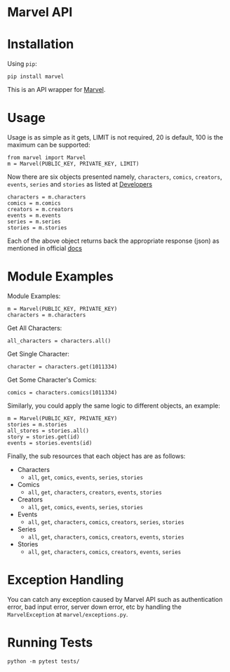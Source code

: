 # Marvel API

Installation
============

Using ``pip``:



	pip install marvel

This is an API wrapper for [Marvel](https://developer.marvel.com/docs).

Usage
=====

Usage is as simple as it gets, LIMIT is not required, 20 is default, 100 is the maximum can be supported:

    from marvel import Marvel
    m = Marvel(PUBLIC_KEY, PRIVATE_KEY, LIMIT)

Now there are six objects presented namely, `characters`, `comics`, `creators`, `events`, `series` and `stories`
as listed at [Developers](https://developer.marvel.com/documentation/entity_types)

    characters = m.characters
    comics = m.comics
    creators = m.creators
    events = m.events
    series = m.series
    stories = m.stories

Each of the above object returns back the appropriate response (json) as mentioned in official [docs](https://developer.marvel.com/docs)


Module Examples
===============


Module Examples:

    m = Marvel(PUBLIC_KEY, PRIVATE_KEY)
    characters = m.characters

Get All Characters:

    all_characters = characters.all()

Get Single Character:

    character = characters.get(1011334)

Get Some Character's Comics:

    comics = characters.comics(1011334)

Similarly, you could apply the same logic to different objects, an example:

    m = Marvel(PUBLIC_KEY, PRIVATE_KEY)
    stories = m.stories
    all_stores = stories.all()
    story = stories.get(id)
    events = stories.events(id)

Finally, the sub resources that each object has are as follows:

- Characters
    - `all`, `get`, `comics`, `events`, `series`, `stories`
- Comics
    - `all`, `get`, `characters`, `creators`, `events`, `stories`
- Creators
    - `all`, `get`, `comics`, `events`, `series`, `stories`
- Events
    - `all`, `get`, `characters`, `comics`, `creators`, `series`, `stories`
- Series
    - `all`, `get`, `characters`, `comics`, `creators`, `events`, `stories`
- Stories
    - `all`, `get`, `characters`, `comics`, `creators`, `events`, `series`

# Exception Handling

You can catch any exception caused by Marvel API such as authentication error, bad input error, server down error, etc by handling the `MarvelException` at `marvel/exceptions.py`.

# Running Tests

`python -m pytest tests/`
